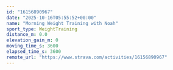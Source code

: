 ```yaml
---
id: "16156890967"
date: "2025-10-16T05:55:52+00:00"
name: "Morning Weight Training with Noah"
sport_type: WeightTraining
distance_m: 0.0
elevation_gain_m: 0
moving_time_s: 3600
elapsed_time_s: 3600
remote_url: "https://www.strava.com/activities/16156890967"
---
```

